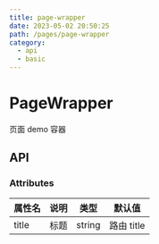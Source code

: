 ```yaml
---
title: page-wrapper
date: 2023-05-02 20:50:25
path: /pages/page-wrapper
category:
  - api
  - basic
---
```



# PageWrapper

页面 demo 容器
<!-- more -->
## API

### Attributes

| 属性名   | 说明 | 类型     | 默认值      |
|-------|----|--------|----------|
| title | 标题 | string | 路由 title |
